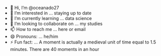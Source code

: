 - 👋 Hi, I’m @oceanado27
- 👀 I’m interested in ... staying up to date
- 🌱 I’m currently learning ... data science 
- 💞️ I’m looking to collaborate on ... my studies
- 📫 How to reach me ... here or email 
- 😄 Pronouns: ... he/him
- ⚡ Fun fact: ... A moment is actually a medieval unit of time equal to 1.5 minutes. There are 40 moments in an hour

<!---
oceanado27/oceanado27 is a ✨ special ✨ repository because its `README.md` (this file) appears on your GitHub profile.
You can click the Preview link to take a look at your changes.
--->
